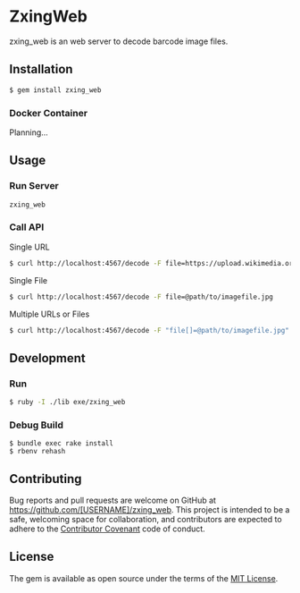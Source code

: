 # ZxingWeb

zxing_web is an web server to decode barcode image files.

## Installation

```bash
$ gem install zxing_web
```

### Docker Container

Planning...


## Usage

### Run Server

```bash
zxing_web
```

### Call API

Single URL

```bash
$ curl http://localhost:4567/decode -F file=https://upload.wikimedia.org/wikipedia/commons/2/2d/Qr-3.png
```

Single File

```bash
$ curl http://localhost:4567/decode -F file=@path/to/imagefile.jpg
```


Multiple URLs or Files

```bash
$ curl http://localhost:4567/decode -F "file[]=@path/to/imagefile.jpg" -F "file[]=https://upload.wikimedia.org/wikipedia/commons/8/8f/Qr-2.png"
```


## Development

### Run

```bash
$ ruby -I ./lib exe/zxing_web
```

### Debug Build

```
$ bundle exec rake install
$ rbenv rehash
```

## Contributing

Bug reports and pull requests are welcome on GitHub at https://github.com/[USERNAME]/zxing_web. This project is intended to be a safe, welcoming space for collaboration, and contributors are expected to adhere to the [Contributor Covenant](http://contributor-covenant.org) code of conduct.


## License

The gem is available as open source under the terms of the [MIT License](http://opensource.org/licenses/MIT).

